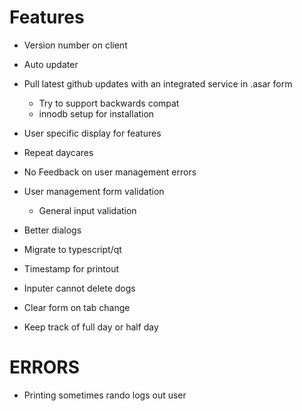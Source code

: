# Features  
- Version number on client  
- Auto updater  
- Pull latest github updates with an integrated service in .asar form  
    - Try to support backwards compat  
    - innodb setup for installation  

- User specific display for features  
- Repeat daycares  

- No Feedback on user management errors  
- User management form validation  
    - General input validation  
- Better dialogs  

- Migrate to typescript/qt  

- Timestamp for printout  

- Inputer cannot delete dogs  
- Clear form on tab change  
- Keep track of full day or half day  

# ERRORS  
- Printing sometimes rando logs out user  

